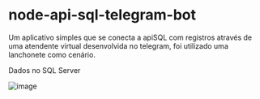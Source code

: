 # node-api-sql-telegram-bot
Um aplicativo simples que se conecta a apiSQL com registros através de uma atendente virtual desenvolvida no telegram, foi utilizado uma lanchonete como cenário.



Dados no SQL Server

![image](https://user-images.githubusercontent.com/49397996/113792678-deeec300-971c-11eb-99ea-0232acaf8440.png)

